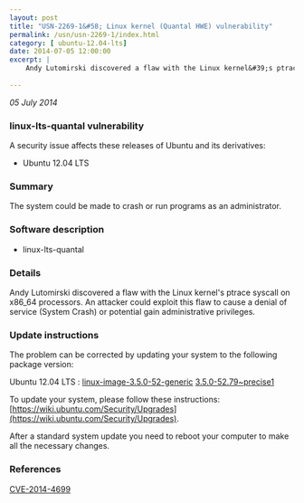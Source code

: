 ```yaml
---
layout: post
title: "USN-2269-1&#58; Linux kernel (Quantal HWE) vulnerability"
permalink: /usn/usn-2269-1/index.html
category: [ ubuntu-12.04-lts]
date: 2014-07-05 12:00:00
excerpt: |
    Andy Lutomirski discovered a flaw with the Linux kernel&#39;s ptrace syscall on x86_64 processors. An attacker could exploit this flaw to cause a denial of service (System Crash) or potential gain administrative privileges. 
    
--- 
```

 
 

*05 July 2014*

### linux-lts-quantal vulnerability

A security issue affects these releases of Ubuntu and its derivatives:

* Ubuntu 12.04 LTS

### Summary

The system could be made to crash or run programs as an administrator. 

### Software description

* linux-lts-quantal 

### Details

Andy Lutomirski discovered a flaw with the Linux kernel&#39;s ptrace syscall on x86_64 processors. An attacker could exploit this flaw to cause a denial of service (System Crash) or potential gain administrative privileges. 

### Update instructions

The problem can be corrected by updating your system to the following package version:

Ubuntu 12.04 LTS
 : [linux-image-3.5.0-52-generic](https://launchpad.net/ubuntu/+source/linux-lts-quantal) <span> [3.5.0-52.79~precise1](https://launchpad.net/ubuntu/+source/linux-lts-quantal/3.5.0-52.79~precise1) </span> 

To update your system, please follow these instructions: [https://wiki.ubuntu.com/Security/Upgrades](https://wiki.ubuntu.com/Security/Upgrades).

After a standard system update you need to reboot your computer to make all the necessary changes. 

### References

 
 [CVE-2014-4699](http://people.ubuntu.com/~ubuntu-security/cve/CVE-2014-4699)
 

